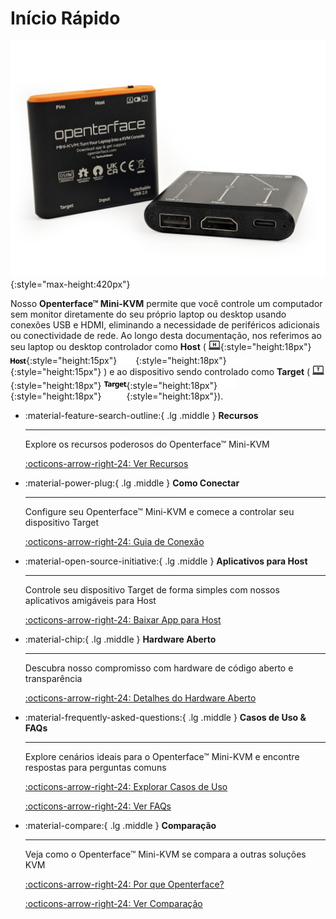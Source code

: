 # Início Rápido

![basic-two-angled](images/product/basic-two-angled.jpg){:style="max-height:420px"}

Nosso **Openterface™ Mini-KVM** permite que você controle um computador sem monitor diretamente do seu próprio laptop ou desktop usando conexões USB e HDMI, eliminando a necessidade de periféricos adicionais ou conectividade de rede. Ao longo desta documentação, nos referimos ao seu laptop ou desktop controlador como **Host** ( ![host-computer](images/shell-icons/host-computer.svg#only-light){:style="height:18px"} ![Host](images/shell-icons/host.svg#only-light){:style="height:15px"} ![host-computer](images/shell-icons/host-computer_1.svg#only-dark){:style="height:18px"} ![Host](images/shell-icons/host_1.svg#only-dark){:style="height:15px"} ) e ao dispositivo sendo controlado como **Target** ( ![target-computer](images/shell-icons/target-computer.svg#only-light){:style="height:18px"} ![Target](images/shell-icons/target.svg#only-light){:style="height:18px"} ![target-computer](images/shell-icons/target-computer_1.svg#only-dark){:style="height:18px"} ![Target](images/shell-icons/target_1.svg#only-dark){:style="height:18px"}).

<div class="grid cards" markdown>

-   :material-feature-search-outline:{ .lg .middle } __Recursos__

    ---

    Explore os recursos poderosos do Openterface™ Mini-KVM

    [:octicons-arrow-right-24: Ver Recursos](/features)

-   :material-power-plug:{ .lg .middle } __Como Conectar__

    ---

    Configure seu Openterface™ Mini-KVM e comece a controlar seu dispositivo Target

    [:octicons-arrow-right-24: Guia de Conexão](/how-to-connect)

-   :material-open-source-initiative:{ .lg .middle } __Aplicativos para Host__

    ---

    Controle seu dispositivo Target de forma simples com nossos aplicativos amigáveis para Host

    [:octicons-arrow-right-24: Baixar App para Host](/app)

-   :material-chip:{ .lg .middle } __Hardware Aberto__

    ---

    Descubra nosso compromisso com hardware de código aberto e transparência

    [:octicons-arrow-right-24: Detalhes do Hardware Aberto](/open-hardware)

-   :material-frequently-asked-questions:{ .lg .middle } __Casos de Uso & FAQs__

    ---

    Explore cenários ideais para o Openterface™ Mini-KVM e encontre respostas para perguntas comuns

    [:octicons-arrow-right-24: Explorar Casos de Uso](/use-cases)
    
    [:octicons-arrow-right-24: Ver FAQs](/faq)

-   :material-compare:{ .lg .middle } __Comparação__

    ---

    Veja como o Openterface™ Mini-KVM se compara a outras soluções KVM

    [:octicons-arrow-right-24: Por que Openterface?](/why-openterface)

    [:octicons-arrow-right-24: Ver Comparação](/comparison)

</div>